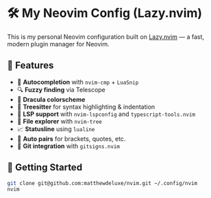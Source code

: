 # 🛠️ My Neovim Config (Lazy.nvim)

This is my personal Neovim configuration built on [Lazy.nvim](https://github.com/folke/lazy.nvim) — a fast, modern plugin manager for Neovim.

## 🔧 Features

- 🧠 **Autocompletion** with `nvim-cmp` + `LuaSnip`
- 🔍 **Fuzzy finding** via Telescope
- 🎨 **Dracula colorscheme**
- 🌳 **Treesitter** for syntax highlighting & indentation
- 🧵 **LSP support** with `nvim-lspconfig` and `typescript-tools.nvim`
- 📁 **File explorer** with `nvim-tree`
- 📈 **Statusline** using `lualine`
- 🔧 **Auto pairs** for brackets, quotes, etc.
- 🔀 **Git integration** with `gitsigns.nvim`

## 🚀 Getting Started

```bash
git clone git@github.com:matthewdeluxe/nvim.git ~/.config/nvim
nvim
